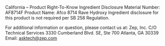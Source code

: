  
 
 
California – Product Right-To-Know Ingredient Disclosure 
Material Number: AF8714F 
Product Name: Afco 8714 Rave Hydroxy 
Ingredient disclosure for this product is not required per SB 258 Regulation. 
 
For additional information or question, please contact us at: 
Zep, Inc. 
C/O Technical Services 
3330 Cumberland Blvd. SE, Ste 700 
Atlanta, GA 30339 
Email: asktech@zep.com 
 
 
 
 
